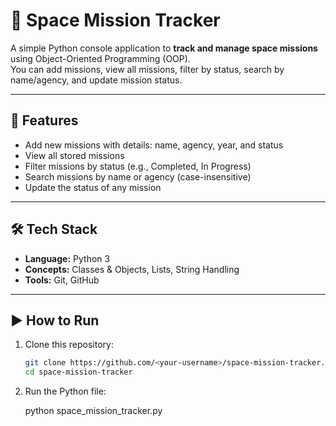 # 🚀 Space Mission Tracker

A simple Python console application to **track and manage space missions** using Object-Oriented Programming (OOP).  
You can add missions, view all missions, filter by status, search by name/agency, and update mission status.

---

## 📌 Features
- Add new missions with details: name, agency, year, and status  
- View all stored missions  
- Filter missions by status (e.g., Completed, In Progress)  
- Search missions by name or agency (case-insensitive)  
- Update the status of any mission  

---

## 🛠️ Tech Stack
- **Language:** Python 3  
- **Concepts:** Classes & Objects, Lists, String Handling  
- **Tools:** Git, GitHub  

---

## ▶️ How to Run
1. Clone this repository:
   ```bash
   git clone https://github.com/<your-username>/space-mission-tracker.git
   cd space-mission-tracker
2. Run the Python file:

   python space_mission_tracker.py
